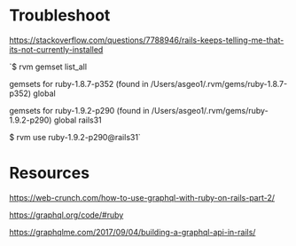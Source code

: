 # Troubleshoot

https://stackoverflow.com/questions/7788946/rails-keeps-telling-me-that-its-not-currently-installed

`$ rvm gemset list_all


gemsets for ruby-1.8.7-p352 (found in /Users/asgeo1/.rvm/gems/ruby-1.8.7-p352)
global


gemsets for ruby-1.9.2-p290 (found in /Users/asgeo1/.rvm/gems/ruby-1.9.2-p290)
global
rails31


$ rvm use ruby-1.9.2-p290@rails31`


# Resources

https://web-crunch.com/how-to-use-graphql-with-ruby-on-rails-part-2/

https://graphql.org/code/#ruby

https://graphqlme.com/2017/09/04/building-a-graphql-api-in-rails/